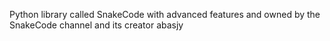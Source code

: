 Python library called SnakeCode with advanced features and owned by the SnakeCode channel and its creator abasjy